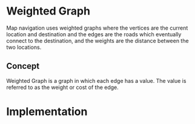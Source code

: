 # Weighted Graph
Map navigation uses weighted graphs where the vertices are the current location and destination and the edges are the roads which eventually connect to the destination, and the weights are the distance between the two locations.

<!-- Image descripte the uses of weighted graph in map navigation -->

## Concept
Weighted Graph is a graph in which each edge has a value. The value is referred to as the weight or cost of the edge.

# Implementation
